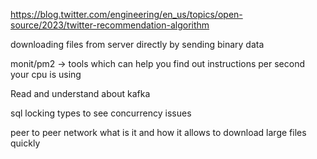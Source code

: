 https://blog.twitter.com/engineering/en_us/topics/open-source/2023/twitter-recommendation-algorithm

downloading files from server directly by sending binary data

monit/pm2 -> tools which can help you find out instructions per second your cpu is using

Read and understand about kafka 

sql locking types to see concurrency issues

peer to peer network what is it and how it allows to download large files quickly



